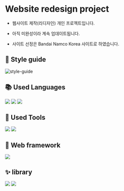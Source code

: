 # Website redesign project


+ 웹사이트 제작(리디자인) 개인 프로젝트입니다. 

+ 아직 미완성이라 계속 업데이트됩니다.

+ 사이트 선정은 Bandai Namco Korea 사이트로 하였습니다.


## 🍰 Style guide
![style-guide](https://user-images.githubusercontent.com/121682565/230940162-57e1517c-6942-4a3b-86cb-dd561d63d487.jpg)


## 📚 Used Languages
<p>
<img src="https://img.shields.io/badge/HTML5-E34F26?style=for-the-badge&logo=HTML5&logoColor=white"/>
<img src="https://img.shields.io/badge/CSS3-1572B6?style=for-the-badge&logo=CSS3&logoColor=white"/>
<img src="https://img.shields.io/badge/Javascript-black?style=for-the-badge&logo=javascript&logoColor=F7DF1E"/>
</p>


## 🧰 Used Tools
<p>
<img src="https://img.shields.io/badge/VScode-007ACC?style=for-the-badge&logo=visualstudiocode&logoColor=white"/>
<img src="https://img.shields.io/badge/Figma-F24E1E?style=for-the-badge&logo=figma&logoColor=white"/>
</p>


## 🌟 Web framework
<p>
<img src="https://img.shields.io/badge/Ionic-3880FF?style=for-the-badge&logo=Ionic&logoColor=white"/>
</p>

## ✨ library
<p>
<img src="https://img.shields.io/badge/GSAP-88CE02?style=for-the-badge&logo=GreenSock&logoColor=white"/>
<img src="https://img.shields.io/badge/Swiper-6332F6?style=for-the-badge&logo=Swiper&logoColor=white"/>
</p>
